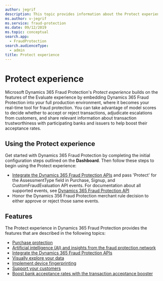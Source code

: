 ```yaml
---
author: jegrif
description: This topic provides information about the Protect experience in Microsoft Dynamics 365 Fraud Protection.
ms.author: v-jegrif
ms.service: fraud-protection
ms.date: 09/12/2019
ms.topic: conceptual
search.app: 
  - FraudProtection
search.audienceType:
  - admin
title: Protect experience
---
```


# Protect experience

Microsoft Dynamics 365 Fraud Protection's *Protect experience* builds on the features of the Evaluate experience by embedding Dynamics 365 Fraud Protection into your full production environment, where it becomes your real-time tool for fraud protection. You can take advantage of model scores to decide whether to accept or reject transactions, adjudicate escalations from customers, and share relevant information about transaction trustworthiness with participating banks and issuers to help boost their acceptance rates.

## Using the Protect experience
Get started with Dynamics 365 Fraud Protection by completing the initial configuration steps outlined on the **Dashboard**. Then follow these steps to begin using the Protect experience:

- [Integrate the Dynamics 365 Fraud Protection APIs](integrate-real-time-api.md) and pass 'Protect' for the AssessmentType field in Purchase, Signup, and CustomFraudEvaluation API events. For documentation about all supported events, see <a href="https://go.microsoft.com/fwlink/?linkid=2084942" target="_blank">Dynamics 365 Fraud Protection API</a>
- Honor the Dynamics 356 Fraud Protection merchant rule decision to either approve or reject those same events.

## Features
The Protect experience in Dynamics 365 Fraud Protection provides the features that are described in the following topics:

- [Purchase protection](purchase-protection.md)
- [Artificial intelligence (AI) and insights from the fraud protection network](fraud-protection-network.md)
- [Integrate the Dynamics 365 Fraud Protection APIs](integrate-real-time-api.md)
- [Visually explore your data](graph-explorer.md)
- [Implement device fingerprinting](device-fingerprinting.md)
- [Support your customers](risk-support.md)
- [Boost bank acceptance rates with the transaction acceptance booster](transaction-acceptance-booster.md)
